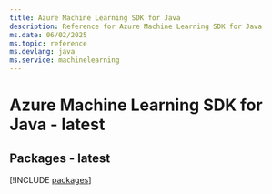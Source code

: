 ```yaml
---
title: Azure Machine Learning SDK for Java
description: Reference for Azure Machine Learning SDK for Java
ms.date: 06/02/2025
ms.topic: reference
ms.devlang: java
ms.service: machinelearning
---
```

# Azure Machine Learning SDK for Java - latest
## Packages - latest
[!INCLUDE [packages](machine-learning-index.md)]